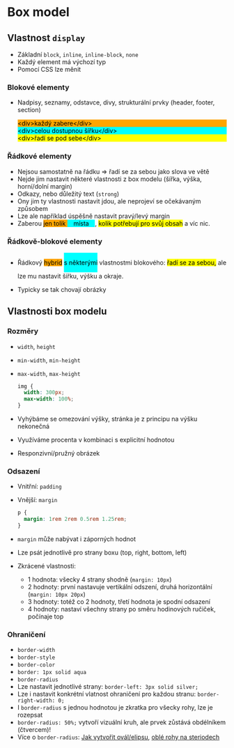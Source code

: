 # Box model

## Vlastnost `display`

- Základní `block`, `inline`, `inline-block`, `none`
- Každý element má výchozí typ
- Pomocí CSS lze měnit

### Blokové elementy

- Nadpisy, seznamy, odstavce, divy, strukturální prvky (header, footer, section)

  <div style="color:black;background-color:orange;">&lt;div&gt;každý zabere&lt;/div&gt;</div>
  <div style="color:black;background-color:cyan;">&lt;div&gt;celou dostupnou šířku&lt;/div&gt;</div>
  <div style="color:black;background-color:yellow;">&lt;div&gt;řadí se pod sebe&lt;/div&gt;</div>

### Řádkové elementy

- Nejsou samostatně na řádku => řadí se za sebou jako slova ve větě
- Nejde jim nastavit některé vlastnosti z box modelu (šířka, výška, horní/dolní margin)
- Odkazy, nebo důležitý text (`strong`)
- Ony jim ty vlastnosti nastavit jdou, ale neprojeví se očekávaným způsobem
- Lze ale například úspěšně nastavit pravý/levý margin
- Zaberou <span style="color:black;background-color:orange;">jen tolik </span><span style="color:black;background-color:cyan;padding:0 1em;">místa</span>, <span style="color:black;background-color:yellow;">kolik potřebují pro svůj obsah</span> a víc nic.

### Řádkově-blokové elementy

- Řádkový <span style="display:inline-block; color:black;background-color:orange;">hybrid</span> <span style="display:inline-block; color:black;background-color:cyan;padding:1em 0;">s některými</span> vlastnostmi blokového: <span style="display:inline-block; color:black;background-color:yellow;">řadí se za sebou,</span> ale lze mu nastavit šířku, výšku a okraje.

- Typicky se tak chovají obrázky

## Vlastnosti box modelu

### Rozměry

- `width`, `height`
- `min-width`, `min-height`
- `max-width`, `max-height`

  ```css
  img {
  	width: 300px;
  	max-width: 100%;
  }
  ```

- Vyhýbáme se omezování výšky, stránka je z principu na výšku nekonečná
- Využíváme procenta v kombinaci s explicitní hodnotou
- Responzivní/pružný obrázek

### Odsazení

- Vnitřní: `padding`
- Vnější: `margin`

  ```css
  p {
  	margin: 1rem 2rem 0.5rem 1.25rem;
  }
  ```

- `margin` může nabývat i záporných hodnot
- Lze psát jednotlivě pro strany boxu (top, right, bottom, left)
- Zkrácené vlastnosti:
  - 1 hodnota: všecky 4 strany shodně (`margin: 10px`)
  - 2 hodnoty: první nastavuje vertikální odszení, druhá horizontální (`margin: 10px 20px`)
  - 3 hodnoty: totéž co 2 hodnoty, třetí hodnota je spodní odsazení
  - 4 hodnoty: nastaví všechny strany po směru hodinových ručiček, počínaje top

### Ohraničení

- `border-width`
- `border-style`
- `border-color`
- `border: 1px solid aqua`
- `border-radius`
- Lze nastavit jednotlivé strany: `border-left: 3px solid silver;`
- Lze i nastavit konkrétní vlatnost ohraničení pro každou stranu: `border-right-width: 0;`
- I `border-radius` s jednou hodnotou je zkratka pro všecky rohy, lze je rozepsat
- `border-radius: 50%;` vytvoří vizuální kruh, ale prvek zůstává obdélníkem (čtvercem)!
- Více o `border-radius`: [Jak vytvořit ovál/elipsu](https://jecas.cz/oval), [oblé rohy na steriodech](https://jecas.cz/border-radius)
